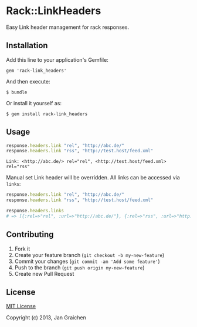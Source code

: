 # Rack::LinkHeaders

Easy Link header management for rack responses.

## Installation

Add this line to your application's Gemfile:

    gem 'rack-link_headers'

And then execute:

    $ bundle

Or install it yourself as:

    $ gem install rack-link_headers

## Usage

```ruby
response.headers.link "rel", "http://abc.de/"
response.headers.link "rss", "http://test.host/feed.xml"
```
```
Link: <http://abc.de/> rel="rel", <http://test.host/feed.xml> rel="rss"
```

Manual set Link header will be overridden. All links can be
accessed via `links`:

```ruby
response.headers.link "rel", "http://abc.de/"
response.headers.link "rss", "http://test.host/feed.xml"

response.headers.links
# => [{:rel=>"rel", :url=>"http://abc.de/"}, {:rel=>"rss", :url=>"http://test.host/feed.xml"}]
```

## Contributing

1. Fork it
2. Create your feature branch (`git checkout -b my-new-feature`)
3. Commit your changes (`git commit -am 'Add some feature'`)
4. Push to the branch (`git push origin my-new-feature`)
5. Create new Pull Request

## License

[MIT License](http://www.opensource.org/licenses/mit-license.php)

Copyright (c) 2013, Jan Graichen
